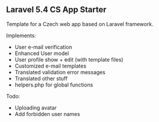 ## Laravel 5.4 CS App Starter

Template for a Czech web app based on Laravel framework.

Implements:

- User e-mail verification
- Enhanced User model
- User profile show + edit (with template files)
- Customized e-mail templates
- Translated validation error messages
- Translated other stuff
- helpers.php for global functions

Todo:

- Uploading avatar
- Add forbidden user names
